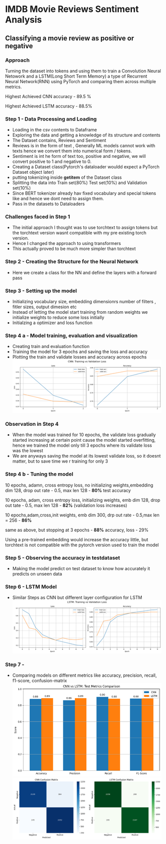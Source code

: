 # IMDB Movie Reviews Sentiment Analysis

##  Classifying a movie review as positive or negative

### Approach
Turning the dataset into tokens and using them to train a Convolution Neural Netowork and a LSTM(Long Short Term Memory) a type of Recurrent Neural Network(RNN) using PyTorch and comparing them across multiple metrics.

Highest Achieved CNN accuracy - 89.5 %

Highest Achieved LSTM accuracy - 88.5%



### Step 1 - Data Processing and Loading
- Loading in the csv contents to Dataframe
- Exploring the data and getting a knowledge of its structure and contents
- The Dataset contains, Reviews and Sentiment
- Reviews is in the form of text , Generally ML models cannot work with texts hence we convert them into numerical form / tokens.
- Sentiment is int he form of text too, positive and negative, we will convert positive to 1 and negative to 0.
- Creating a Dataset class(Pytorch's dataloader wouldd expect a PyTorch Dataset object later)
- putting tokenizing inside __getitem__ of the Dataset class
- Splitting the data into Train set(80%) Test set(10%) and Validation set(10%)
- Since BERT tokenizer already hav fixed vocabulary and special tokens like <pad> and <unk> hence we dont need to assign them.
- Pass in the datasets to Dataloaders 

### Challenges faced in Step 1
- The initial approach I thought was to use torchtext to assign tokens but the torchtext version wasnt compatible with my pre existing torch version.
- Hence I changed the approach to using transformers
- This actually proved to be much more simpler than torchtext 

### Step 2 - Creating the Structure for the Neural Network 
- Here we create a class for the NN and define the layers with a forward pass

### Step 3 - Setting up the model
- Initializing vocabulary size, embedding dimensionrs number of filters , fitler sizes, output dimesion etc
- Instead of letting the model start training from random weights we initialize weights to reduce some loss initially
- Initialzing a optimizer and loss function

### Step 4 a - Model training, evaluation and visualization
- Creating train and evaluation function
- Training the model for 3 epochs and saving the loss and accuracy
- Plotting the train and validate losses and accuracy across epochs
![alt text](image.png)

### Observation in Step 4
- When the model was trained for 10 epochs, the validate loss gradually started increasing at certain point cause the model started overfitting, hence we trained the model only till 3 epochs where its validate loss was the lowest
- We are anyways saving the model at its lowest validate loss, so it doesnt matter, but to save time we r training for only 3

### Step 4 b - Tuning the model

10 epochs, adamn, cross entropy loss, no initializing weights,embedding dim 128, drop out rate - 0.5, max len 128 - **80%** test accuracy

10 epochs, adam, cross entropy loss, initializing weights, emb dim 128, drop out tate - 0.5, max len 128  - **82%** (validation loss increases)

10 epochs,adam,cross,init weights, emb dim 300, drp out rate - 0.5,max len = 256  - **86%**

same as above, but stopping at 3 epochs - **88%** accuracy, loss - 29%

Using a pre-trained embedding would increase the accuracy little, but torchtext is not compatible with the pytorch version used to train the model

### Step 5 - Observing the accuracy in testdataset
- Making the model predict on test dataset to know how accurately it predicts on unseen data

### Step 6 - LSTM Model
- Similar Steps as CNN but different layer configuration for LSTM
![alt text](image-1.png)

### Step 7 -
- Comparing models on different metrics like accuracy, precision, recall, f1-score, confusion-matrix
![alt text](image-2.png)
![alt text](image-3.png)

